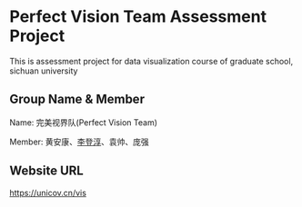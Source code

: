 # Perfect Vision Team Assessment Project
This is assessment project for data visualization course of graduate school, sichuan university
## Group Name & Member
Name: 完美视界队(Perfect Vision Team)

Member: 黄安康、[李登淳](https://github.com/mikecovlee)、袁帅、庞强

## Website URL
https://unicov.cn/vis